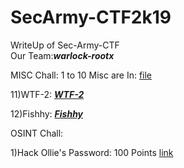 # SecArmy-CTF2k19


WriteUp of Sec-Army-CTF<br>
Our Team:**_warlock-rootx_**

MISC Chall:
1 to 10 Misc are In:
   [file](https://github.com/Darkerhack/SecArmy-CTF2k19/blob/master/Misc/Misc%20Chall%2050)

11)WTF-2:
   **_[WTF-2](https://github.com/Darkerhack/SecArmy-CTF2k19/blob/master/Misc/WTF_2.png)_**

12)Fishhy:
   **_[Fishhy](https://github.com/Darkerhack/SecArmy-CTF2k19/blob/master/Misc/Fishhy.png)_**
   
   
   
OSINT Chall:<br>

1)Hack Ollie's Password: 100 Points
  [link](https://sec-army.ml/hackollie/)
  
  

